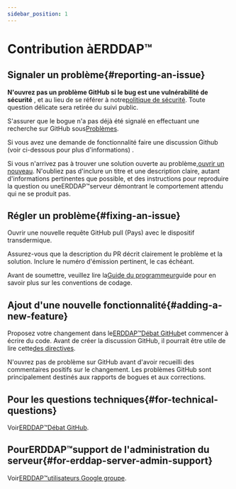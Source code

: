```yaml
---
sidebar_position: 1
---
```


# Contribution àERDDAP™
## Signaler un problème{#reporting-an-issue} 
 **N'ouvrez pas un problème GitHub si le bug est une vulnérabilité de sécurité** , et au lieu de se référer à notre[politique de sécurité](https://github.com/erddap/erddap?tab=security-ov-file). Toute question délicate sera retirée du suivi public.

S'assurer que le bogue n'a pas déjà été signalé en effectuant une recherche sur GitHub sous[Problèmes](https://github.com/ERDDAP/erddap/issues).

Si vous avez une demande de fonctionnalité faire une discussion Github (voir ci-dessous pour plus d'informations) .

Si vous n'arrivez pas à trouver une solution ouverte au problème,[ouvrir un nouveau](https://github.com/ERDDAP/erddap/issues/new). N'oubliez pas d'inclure un titre et une description claire, autant d'informations pertinentes que possible, et des instructions pour reproduire la question ou uneERDDAP™serveur démontrant le comportement attendu qui ne se produit pas.
## Régler un problème{#fixing-an-issue} 
Ouvrir une nouvelle requête GitHub pull (Pays) avec le dispositif transdermique.

Assurez-vous que la description du PR décrit clairement le problème et la solution. Inclure le numéro d'émission pertinent, le cas échéant.

Avant de soumettre, veuillez lire la[Guide du programmeur](/docs/contributing/programmer-guide)guide pour en savoir plus sur les conventions de codage.
## Ajout d'une nouvelle fonctionnalité{#adding-a-new-feature} 
Proposez votre changement dans le[ERDDAP™Débat GitHub](https://github.com/ERDDAP/erddap/discussions)et commencer à écrire du code. Avant de créer la discussion GitHub, il pourrait être utile de lire cette[des directives](https://github.com/ERDDAP/erddap/discussions/93#discussion-4920427).

N'ouvrez pas de problème sur GitHub avant d'avoir recueilli des commentaires positifs sur le changement. Les problèmes GitHub sont principalement destinés aux rapports de bogues et aux corrections.
## Pour les questions techniques{#for-technical-questions} 
Voir[ERDDAP™Débat GitHub](https://github.com/ERDDAP/erddap/discussions).
## PourERDDAP™support de l'administration du serveur{#for-erddap-server-admin-support} 
Voir[ERDDAP™utilisateurs Google groupe](https://groups.google.com/g/erddap).
